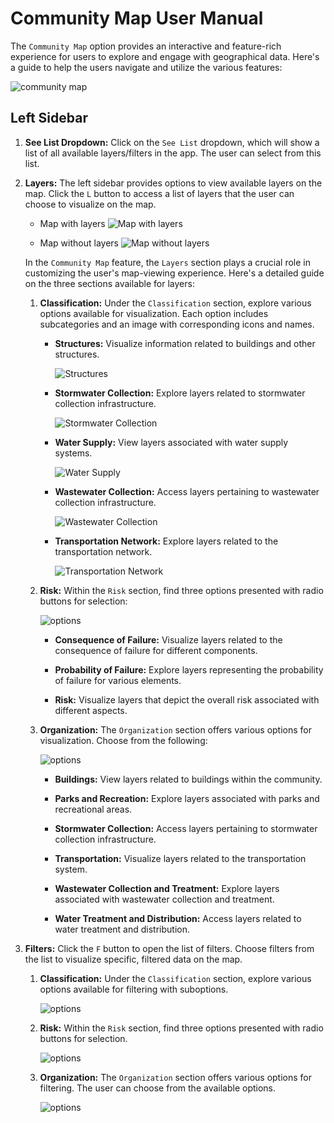 # Community Map User Manual

The `Community Map` option provides an interactive and feature-rich experience for users to explore and engage with geographical data. Here's a guide to help the users navigate and utilize the various features:

![community map](./img/community-map-1.png)

## Left Sidebar

1. **See List Dropdown:** Click on the `See List` dropdown, which will show a list of all available layers/filters in the app. The user can select from this list.

2. **Layers:** The left sidebar provides options to view available layers on the map. Click the `L` button to access a list of layers that the user can choose to visualize on the map.

    - Map with layers ![Map with layers](./img/community-map-2.png)

    - Map without layers ![Map without layers](./img/community-map-3.png)

    In the `Community Map` feature, the `Layers` section plays a crucial role in customizing the user's map-viewing experience. Here's a detailed guide on the three sections available for layers:

    1. **Classification:** Under the `Classification` section, explore various options available for visualization. Each option includes subcategories and an image with corresponding icons and names.
        
        - **Structures:** Visualize information related to buildings and other structures.

            ![Structures](./img/community-map-4.png)

        - **Stormwater Collection:** Explore layers related to stormwater collection infrastructure.

            ![Stormwater Collection](./img/community-map-5.png)

        - **Water Supply:** View layers associated with water supply systems.

            ![Water Supply](./img/community-map-6.png)

        - **Wastewater Collection:** Access layers pertaining to wastewater collection infrastructure.

            ![Wastewater Collection](./img/community-map-7.png)

        - **Transportation Network:** Explore layers related to the transportation network.

            ![Transportation Network](./img/community-map-8.png)

    2. **Risk:** Within the `Risk` section, find three options presented with radio buttons for selection:

        ![options](./img/community-map-9.png)

        - **Consequence of Failure:** Visualize layers related to the consequence of failure for different components.

        - **Probability of Failure:** Explore layers representing the probability of failure for various elements.

        - **Risk:** Visualize layers that depict the overall risk associated with different aspects.
    
    3. **Organization:** The `Organization` section offers various options for visualization. Choose from the following:

        ![options](./img/community-map-10.png)

        - **Buildings:** View layers related to buildings within the community.

        - **Parks and Recreation:** Explore layers associated with parks and recreational areas.

        - **Stormwater Collection:** Access layers pertaining to stormwater collection infrastructure.

        - **Transportation:** Visualize layers related to the transportation system.

        - **Wastewater Collection and Treatment:** Explore layers associated with wastewater collection and treatment.

        - **Water Treatment and Distribution:** Access layers related to water treatment and distribution.

3. **Filters:** Click the `F` button to open the list of filters. Choose filters from the list to visualize specific, filtered data on the map.

    1. **Classification:** Under the `Classification` section, explore various options available for filtering with suboptions.

        ![options](./img/community-map-11.png)

    2. **Risk:** Within the `Risk` section, find three options presented with radio buttons for selection.

        ![options](./img/community-map-12.png)

    3. **Organization:** The `Organization` section offers various options for filtering. The user can choose from the available options.

        ![options](./img/community-map-13.png)
